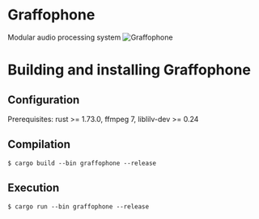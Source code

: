 # Graffophone
Modular audio processing system
![Graffophone](https://github.com/gndl/graffophone/wiki/graffophone.png)

Building and installing Graffophone
==============================


Configuration
-------------

Prerequisites: rust >= 1.73.0, ffmpeg 7, liblilv-dev >= 0.24

Compilation
-----------

    $ cargo build --bin graffophone --release


Execution
---------

    $ cargo run --bin graffophone --release


